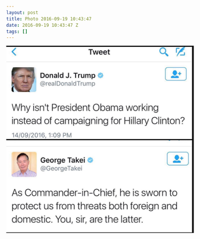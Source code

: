 ```yaml
---
layout: post
title: Photo 2016-09-19 10:43:47
date: 2016-09-19 10:43:47 Z
tags: []
---
```

![](/media/2016/09/150629908814.jpg)
